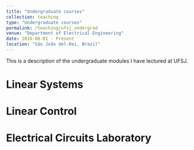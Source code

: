 ```yaml
---
title: "Undergraduate courses"
collection: teaching
type: "Undergraduate courses"
permalink: /teaching/ufsj_undergrad
venue: "Department of Electrical Engineering"
date: 2016-08-01 - Present
location: "São João del-Rei, Brazil"
---
```


This is a description of the undergraduate modules I have lectured at UFSJ.

Linear Systems
======

Linear Control
======

Electrical Circuits Laboratory
======

